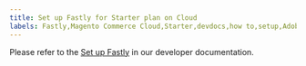 ```yaml
---
title: Set up Fastly for Starter plan on Cloud
labels: Fastly,Magento Commerce Cloud,Starter,devdocs,how to,setup,Adobe Commerce,cloud infrastructure
---
```


Please refer to the [Set up Fastly](https://devdocs.magento.com/guides/v2.3/cloud/cdn/configure-fastly.html) in our developer documentation.
